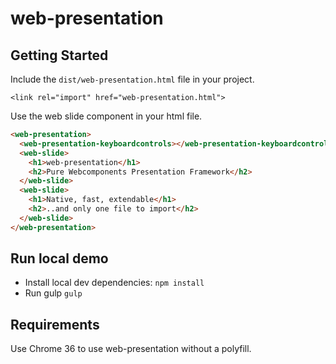 # web-presentation

## Getting Started

Include the `dist/web-presentation.html` file in your project.

    <link rel="import" href="web-presentation.html">

Use the web slide component in your html file.

```html
<web-presentation>
  <web-presentation-keyboardcontrols></web-presentation-keyboardcontrols>
  <web-slide>
    <h1>web-presentation</h1>
    <h2>Pure Webcomponents Presentation Framework</h2>
  </web-slide>
  <web-slide>
    <h1>Native, fast, extendable</h1>
    <h2>..and only one file to import</h2>
  </web-slide>
</web-presentation>
```

## Run local demo
* Install local dev dependencies: `npm install`
* Run gulp `gulp`

## Requirements
Use Chrome 36 to use web-presentation without a polyfill.
